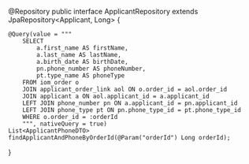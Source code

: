 @Repository
public interface ApplicantRepository extends JpaRepository<Applicant, Long> {

    @Query(value = """
        SELECT 
            a.first_name AS firstName,
            a.last_name AS lastName,
            a.birth_date AS birthDate,
            pn.phone_number AS phoneNumber,
            pt.type_name AS phoneType
        FROM iom_order o
        JOIN applicant_order_link aol ON o.order_id = aol.order_id
        JOIN applicant a ON aol.applicant_id = a.applicant_id
        LEFT JOIN phone_number pn ON a.applicant_id = pn.applicant_id
        LEFT JOIN phone_type pt ON pn.phone_type_id = pt.phone_type_id
        WHERE o.order_id = :orderId
        """, nativeQuery = true)
    List<ApplicantPhoneDTO> findApplicantAndPhoneByOrderId(@Param("orderId") Long orderId);
}
